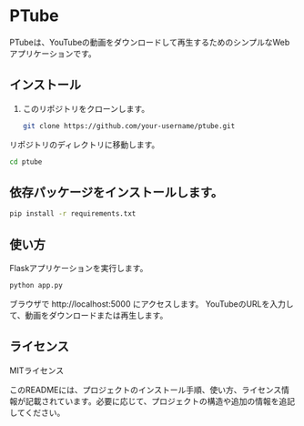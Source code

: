 # PTube

PTubeは、YouTubeの動画をダウンロードして再生するためのシンプルなWebアプリケーションです。

## インストール

1. このリポジトリをクローンします。

   ```bash
   git clone https://github.com/your-username/ptube.git
   ```

リポジトリのディレクトリに移動します。
```bash
cd ptube
```
## 依存パッケージをインストールします。
```bash
pip install -r requirements.txt
```
## 使い方
Flaskアプリケーションを実行します。
```bash
python app.py
```
ブラウザで http://localhost:5000 にアクセスします。
YouTubeのURLを入力して、動画をダウンロードまたは再生します。
## ライセンス

MITライセンス

このREADMEには、プロジェクトのインストール手順、使い方、ライセンス情報が記載されています。必要に応じて、プロジェクトの構造や追加の情報を追記してください。
